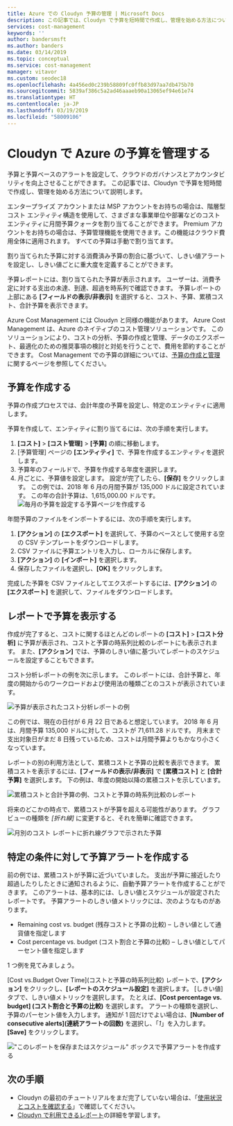 ```yaml
---
title: Azure での Cloudyn 予算の管理 | Microsoft Docs
description: この記事では、Cloudyn で予算を短時間で作成し、管理を始める方法について説明します。
services: cost-management
keywords: ''
author: bandersmsft
ms.author: banders
ms.date: 03/14/2019
ms.topic: conceptual
ms.service: cost-management
manager: vitavor
ms.custom: seodec18
ms.openlocfilehash: 4a456ed0c239b58809fc0ffb83d97aa7db475b70
ms.sourcegitcommit: 5839af386c5a2ad46aaaeb90a13065ef94e61e74
ms.translationtype: HT
ms.contentlocale: ja-JP
ms.lasthandoff: 03/19/2019
ms.locfileid: "58009106"
---
```

# <a name="manage-azure-budgets-with-cloudyn"></a>Cloudyn で Azure の予算を管理する

予算と予算ベースのアラートを設定して、クラウドのガバナンスとアカウンタビリティを向上させることができます。 この記事では、Cloudyn で予算を短時間で作成し、管理を始める方法について説明します。

エンタープライズ アカウントまたは MSP アカウントをお持ちの場合は、階層型コスト エンティティ構造を使用して、さまざまな事業単位や部署などのコスト エンティティに月間予算クォータを割り当てることができます。 Premium アカウントをお持ちの場合は、予算管理機能を使用できます。この機能はクラウド費用全体に適用されます。 すべての予算は手動で割り当てます。

割り当てられた予算に対する消費済み予算の割合に基づいて、しきい値アラートを設定し、しきい値ごとに重大度を定義することができます。

予算レポートには、割り当てられた予算が表示されます。 ユーザーは、消費予定に対する支出の未達、到達、超過を時系列で確認できます。 予算レポートの上部にある **[フィールドの表示/非表示]** を選択すると、コスト、予算、累積コスト、合計予算を表示できます。

Azure Cost Management には Cloudyn と同様の機能があります。 Azure Cost Management は、Azure のネイティブのコスト管理ソリューションです。 このソリューションにより、コストの分析、予算の作成と管理、データのエクスポート、最適化のための推奨事項の検討と対処を行うことで、費用を節約することができます。 Cost Management での予算の詳細については、[予算の作成と管理](tutorial-acm-create-budgets.md)に関するページを参照してください。

## <a name="create-budgets"></a>予算を作成する

予算の作成プロセスでは、会計年度の予算を設定し、特定のエンティティに適用します。

予算を作成して、エンティティに割り当てるには、次の手順を実行します。

1. **[コスト]** &gt; **[コスト管理]** &gt; **[予算]** の順に移動します。
2. [予算管理] ページの **[エンティティ]** で、予算を作成するエンティティを選択します。
3. 予算年のフィールドで、予算を作成する年度を選択します。
4. 月ごとに、予算値を設定します。 設定が完了したら、**[保存]** をクリックします。
この例では、2018 年 6 月の月間予算が 135,000 ドルに設定されています。 この年の合計予算は、1,615,000.00 ドルです。
![毎月の予算を設定する予算ページを作成する](./media/manage-budgets/set-budget.png)


年間予算のファイルをインポートするには、次の手順を実行します。

1. **[アクション]** の **[エクスポート]** を選択して、予算のベースとして使用する空の CSV テンプレートをダウンロードします。
2. CSV ファイルに予算エントリを入力し、ローカルに保存します。
3. **[アクション]** の **[インポート]** を選択します。
4. 保存したファイルを選択し、**[OK]** をクリックします。

完成した予算を CSV ファイルとしてエクスポートするには、**[アクション]** の **[エクスポート]** を選択して、ファイルをダウンロードします。

## <a name="view-budget-in-reports"></a>レポートで予算を表示する

作成が完了すると、コストに関するほとんどのレポートの **[コスト]** &gt; **[コスト分析]** に予算が表示され、コストと予算の時系列比較のレポートにも表示されます。 また、**[アクション]** では、予算のしきい値に基づいてレポートのスケジュールを設定することもできます。

コスト分析レポートの例を次に示します。 このレポートには、合計予算と、年度の開始からのワークロードおよび使用法の種類ごとのコストが表示されています。

![予算が表示されたコスト分析レポートの例](./media/manage-budgets/cost-analysis-budget-example.png)

この例では、現在の日付が 6 月 22 日であると想定しています。 2018 年 6 月は、月間予算 135,000 ドルに対して、コストが 71,611.28 ドルです。 月末まで支出対象日がまだ 8 日残っているため、コストは月間予算よりもかなり小さくなっています。

レポートの別の利用方法として、累積コストと予算の比較を表示できます。 累積コストを表示するには、**[フィールドの表示/非表示]** で **[累積コスト]** と **[合計予算]** を選択します。 下の例は、年度の開始以降の累積コストを示しています。

![累積コストと合計予算の例、コストと予算の時系列比較のレポート](./media/manage-budgets/accumulated-budget.png)

将来のどこかの時点で、累積コストが予算を超える可能性があります。 グラフ ビューの種類を _[折れ線]_ に変更すると、それを簡単に確認できます。

![月別のコスト レポートに折れ線グラフで示された予算](./media/manage-budgets/budget-line.png)

## <a name="create-budget-alerts-for-a-filter"></a>特定の条件に対して予算アラートを作成する

前の例では、累積コストが予算に近づいていました。 支出が予算に接近したり超過したりしたときに通知されるように、自動予算アラートを作成することができます。 このアラートは、基本的には、しきい値とスケジュールが設定されたレポートです。 予算アラートのしきい値メトリックには、次のようなものがあります。

- Remaining cost vs. budget \(残存コストと予算の比較\) – しきい値として通貨値を指定します
- Cost percentage vs. budget \(コスト割合と予算の比較\) – しきい値としてパーセント値を指定します

1 つ例を見てみましょう。

[Cost vs.Budget Over Time]\(コストと予算の時系列比較\) レポートで、**[アクション]** をクリックし、**[レポートのスケジュール設定]** を選択します。 [しきい値] タブで、しきい値メトリックを選択します。 たとえば、**[Cost percentage vs. budget] \(コスト割合と予算の比較\)** を選択します。 アラートの種類を選択し、予算のパーセント値を入力します。 通知が 1 回だけでよい場合は、**[Number of consecutive alerts]\(連続アラートの回数\)** を選択し、「_1_」を入力します。 **[Save]** をクリックします。

!["このレポートを保存またはスケジュール" ボックスで予算アラートを作成する](./media/manage-budgets/budget-alert.png)

## <a name="next-steps"></a>次の手順

- Cloudyn の最初のチュートリアルをまだ完了していない場合は、「[使用状況とコストを確認する](tutorial-review-usage.md)」で確認してください。
- [Cloudyn で利用できるレポート](use-reports.md)の詳細を学習します。
